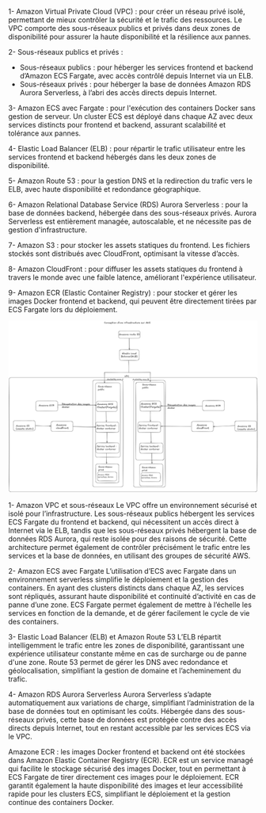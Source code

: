 <!-- I- Sélection des composants AWS  nécéssaire pour déployer l'app -->

1- Amazon Virtual Private Cloud (VPC) : pour créer un réseau privé isolé, permettant de mieux contrôler la sécurité et le trafic des ressources. Le VPC comporte des sous-réseaux publics et privés dans deux zones de disponibilité pour assurer la haute disponibilité et la résilience aux pannes.

2- Sous-réseaux publics et privés :

- Sous-réseaux publics : pour héberger les services frontend et backend d’Amazon ECS Fargate, avec accès contrôlé depuis Internet via un ELB.
- Sous-réseaux privés : pour héberger la base de données Amazon RDS Aurora Serverless, à l’abri des accès directs depuis Internet.

3- Amazon ECS avec Fargate : pour l'exécution des containers Docker sans gestion de serveur. Un cluster ECS est déployé dans chaque AZ avec deux services distincts pour frontend et backend, assurant scalabilité et tolérance aux pannes.

4- Elastic Load Balancer (ELB) : pour répartir le trafic utilisateur entre les services frontend et backend hébergés dans les deux zones de disponibilité.

5- Amazon Route 53 : pour la gestion DNS et la redirection du trafic vers le ELB, avec haute disponibilité et redondance géographique.

6- Amazon Relational Database Service (RDS) Aurora Serverless : pour la base de données backend, hébergée dans des sous-réseaux privés. Aurora Serverless est entièrement managée, autoscalable, et ne nécessite pas de gestion d'infrastructure.

7- Amazon S3 : pour stocker les assets statiques du frontend. Les fichiers stockés sont distribués avec CloudFront, optimisant la vitesse d’accès.

8- Amazon CloudFront : pour diffuser les assets statiques du frontend à travers le monde avec une faible latence, améliorant l'expérience utilisateur.

9- Amazon ECR (Elastic Container Registry) : pour stocker et gérer les images Docker frontend et backend, qui peuvent être directement tirées par ECS Fargate lors du déploiement.


<!-- II- Schéma décrivant l'infrastructure à déployer -->
![alt text](schema_d'infrastructure_AWS.png)


<!-- III- Justification des choix techniques -->
1- Amazon VPC et sous-réseaux
Le VPC offre un environnement sécurisé et isolé pour l’infrastructure. Les sous-réseaux publics hébergent les services ECS Fargate du frontend et backend, qui nécessitent un accès direct à Internet via le ELB, tandis que les sous-réseaux privés hébergent la base de données RDS Aurora, qui reste isolée pour des raisons de sécurité. Cette architecture permet également de contrôler précisément le trafic entre les services et la base de données, en utilisant des groupes de sécurité AWS.

2- Amazon ECS avec Fargate
L’utilisation d’ECS avec Fargate dans un environnement serverless simplifie le déploiement et la gestion des containers. En ayant des clusters distincts dans chaque AZ, les services sont répliqués, assurant haute disponibilité et continuité d’activité en cas de panne d’une zone. ECS Fargate permet également de mettre à l’échelle les services en fonction de la demande, et de gérer facilement le cycle de vie des containers.

3- Elastic Load Balancer (ELB) et Amazon Route 53
L’ELB répartit intelligemment le trafic entre les zones de disponibilité, garantissant une expérience utilisateur constante même en cas de surcharge ou de panne d'une zone. Route 53 permet de gérer les DNS avec redondance et géolocalisation, simplifiant la gestion de domaine et l’acheminement du trafic.

4- Amazon RDS Aurora Serverless
Aurora Serverless s’adapte automatiquement aux variations de charge, simplifiant l’administration de la base de données tout en optimisant les coûts. Hébergée dans des sous-réseaux privés, cette base de données est protégée contre des accès directs depuis Internet, tout en restant accessible par les services ECS via le VPC.


<!-- IV- Bonus:  service AWS utilisé pour uploader les images Docker et les rendre disponibles dans le projet AWS -->
Amazone ECR : les images Docker frontend et backend ont été stockées dans Amazon Elastic Container Registry (ECR). ECR est un service managé qui facilite le stockage sécurisé des images Docker, tout en permettant à ECS Fargate de tirer directement ces images pour le déploiement. ECR garantit également la haute disponibilité des images et leur accessibilité rapide pour les clusters ECS, simplifiant le déploiement et la gestion continue des containers Docker.
